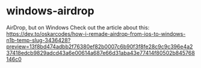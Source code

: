 # windows-airdrop
AirDrop, but on Windows
Check out the article about this: https://dev.to/oskarcodes/how-i-remade-airdrop-from-ios-to-windows-n1b-temp-slug-3436428?preview=13f8bd474adbb2f76380ef82b0007c6b90f3f8fe28c9c9c396e4a237418edcb9829adcd43a6e00614a687e66d31aba43e77414f80502b845768146c0
